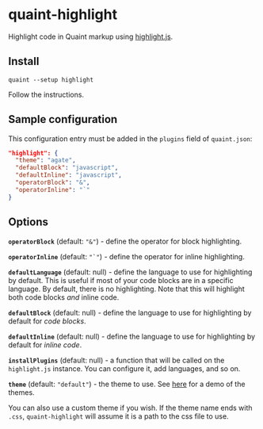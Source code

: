 
quaint-highlight
================

Highlight code in Quaint markup using [highlight.js](https://highlightjs.org/).


## Install

    quaint --setup highlight

Follow the instructions.


## Sample configuration

This configuration entry must be added in the `plugins` field of
`quaint.json`:

```json
"highlight": {
  "theme": "agate",
  "defaultBlock": "javascript",
  "defaultInline": "javascript",
  "operatorBlock": "&",
  "operatorInline": "`"
}
```


Options
-------

**`operatorBlock`** (default: `"&"`) - define the operator for block
highlighting.

**`operatorInline`** (default: ``"`"``) - define the operator for
inline highlighting.

**`defaultLanguage`** (default: null) - define the language to use for
highlighting by default. This is useful if most of your code blocks
are in a specific language. By default, there is no highlighting.
Note that this will highlight both code blocks *and* inline code.

**`defaultBlock`** (default: null) - define the language to use for
highlighting by default for *code blocks*.

**`defaultInline`** (default: null) - define the language to use for
highlighting by default for *inline code*.

**`installPlugins`** (default: null) - a function that will be called
on the `highlight.js` instance. You can configure it, add languages,
and so on.

**`theme`** (default: `"default"`) - the theme to use. See
[here](https://highlightjs.org/static/demo/) for a demo of the themes.

You can also use a custom theme if you wish. If the theme name ends
with `.css`, `quaint-highlight` will assume it is a path to the css
file to use.

